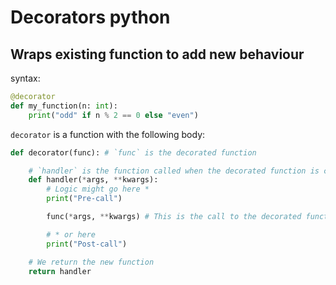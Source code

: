 # Decorators python

## Wraps existing function to add new behaviour

syntax:
```python
@decorator
def my_function(n: int):
    print("odd" if n % 2 == 0 else "even")
```

`decorator` is a function with the following body:
```python
def decorator(func): # `func` is the decorated function

    # `handler` is the function called when the decorated function is called in the code
    def handler(*args, **kwargs):
        # Logic might go here *
        print("Pre-call")

        func(*args, **kwargs) # This is the call to the decorated function, the logic written in the orignal function is not altered

        # * or here
        print("Post-call")

    # We return the new function
    return handler
```
